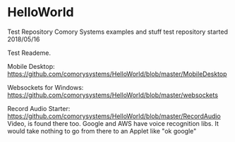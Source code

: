 # HelloWorld
Test Repository
Comory Systems examples and stuff test repository started 2018/05/16

Test Reademe.

Mobile Desktop: https://github.com/comorysystems/HelloWorld/blob/master/MobileDesktop

Websockets for Windows: https://github.com/comorysystems/HelloWorld/blob/master/websockets

Record Audio Starter: https://github.com/comorysystems/HelloWorld/blob/master/RecordAudio
Video, is found there too. Google and AWS have voice recognition libs. It would take nothing to go from there to an Applet like "ok google"


